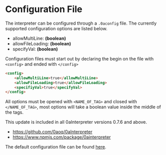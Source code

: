 # Configuration File

The interpreter can be configured through a `.0aconfig` file. The currently supported configuration options are listed below.

- allowMultiLine: **(boolean)**
- allowFileLoading: **(boolean)**
- specifyVal: **(boolean)**

Configuration files must start out by declaring the begin on the file with `<config>` and ended with `</config>`

```html
<config>
    <allowMultiLine>true</allowMultiLine>
    <allowFileLoading>true</allowFileLoading>
    <specifiyVal>true</specifyVal>
</config>
```

All options must be opened with `<NAME_OF_TAG>` and closed with `</NAME_OF_TAG>`, most options will take a boolean value inside the middle of the tags.

This update is included in all 0aInterpreter versions 0.7.6 and above.
- https://github.com/0aoq/0aInterpreter
- https://www.npmjs.com/package/0ainterpreter

The default configuration file can be found [here](https://github.com/0aoq/0aInterpreter/blob/main/.0aconfig).
